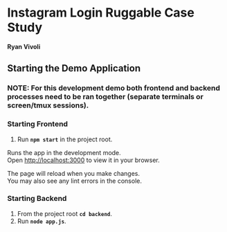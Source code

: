 # Instagram Login Ruggable Case Study
**Ryan Vivoli**
## Starting the Demo Application

### **NOTE:** For this development demo both frontend and backend processes need to be ran together (separate terminals or screen/tmux sessions).
### Starting Frontend
1. Run **`npm start`** in the project root.

Runs the app in the development mode.\
Open [http://localhost:3000](http://localhost:3000) to view it in your browser.

The page will reload when you make changes.\
You may also see any lint errors in the console.

### Starting Backend
1. From the project root **`cd backend`**.
2. Run **`node app.js`**.